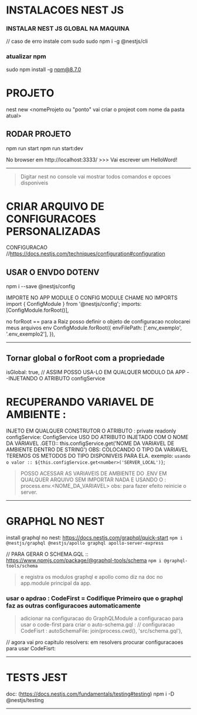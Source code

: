 # INSTALACOES NEST JS

### INSTALAR NEST JS GLOBAL NA MAQUINA
// caso de erro instale com sudo
sudo npm i -g @nestjs/cli

### atualizar npm
sudo npm install -g npm@8.7.0

# PROJETO
nest new <nomeProjeto ou "ponto" vai criar o projeot com nome da pasta atual>

## RODAR PROJETO 
npm run start
npm run start:dev

No browser em http://localhost:3333/  >>> Vai escrever um HelloWord!

---
> Digitar nest no console vai mostrar todos comandos e opcoes disponiveis

# CRIAR ARQUIVO DE CONFIGURACOES PERSONALIZADAS
CONFIGURACAO
//https://docs.nestjs.com/techniques/configuration#configuration
## USAR O ENVDO DOTENV
npm i --save @nestjs/config

IMPORTE NO APP MODULE O CONFIG MODULE CHAME NO IMPORTS 
import { ConfigModule } from '@nestjs/config';
imports: [ConfigModule.forRoot()],

no forRoot == para a Raiz posso definir o objeto de configuracao ncolocarei meus arquivos env
ConfigModule.forRoot({
      envFilePath: ['.env_exemplo', '.env_exemplo2'],
    }),

---
## Tornar global o forRoot com a propriedade
  isGlobal: true,
// ASSIM POSSO USA-LO EM QUALQUER MODULO DA APP --INJETANDO O ATRIBUTO configService

# RECUPERANDO VARIAVEL DE AMBIENTE :
INJETO EM QUALQUER CONSTRUTOR O ATRIBUTO : private readonly configService: ConfigService
USO DO ATRIBUTO INJETADO COM O NOME DA VARIAVEL .GET()::
this.configService.get<TIPO DO VALOR DA VARIAVEL>('NOME DA VARIAVEL DE AMBIENTE DENTRO DE STRING') 
OBS: COLOCANDO O TIPO DA VARIAVEL TEREMOS OS METODOS DO TIPO DISPONIVEIS PARA ELA.
exemplo:
`usando o valor :: ${this.configService.get<number>('SERVER_LOCAL')}`;

> POSSO ACESSAR AS VARIAVEIS DE AMBIENTE DO .ENV EM QUALQUER ARQUIVO 
> SEM IMPORTAR NADA E USANDO O :
process.env.<NOME_DA_VARIAVEL>
obs: para fazer efeito reinicie o server.

---

# GRAPHQL NO NEST
install graphql no nest: https://docs.nestjs.com/graphql/quick-start
 ```npm i @nestjs/graphql @nestjs/apollo graphql apollo-server-express```

 // PARA GERAR O SCHEMA.GQL :: https://www.npmjs.com/package/@graphql-tools/schema
 ```npm i @graphql-tools/schema```

 > e registra os modulos graphql e apollo como diz na doc no app.module principal da app.

### usar o apdrao : CodeFirst = Codifique Primeiro que o graphql faz as outras configuracoes automaticamente
> adicionar na configuracao do GraphQLModule a configuracao para usar o code-first para criar o auto-schema.gql :
> // configuracao CodeFisrt :
autoSchemaFile: join(process.cwd(), 'src/schema.gql'),

// agora vai pro capitulo resolvers: em resolvers procurar configuracaoes para usar CodeFisrt:


 ---

# TESTS JEST
doc: (https://docs.nestjs.com/fundamentals/testing#testing)
 npm i -D @nestjs/testing

---


